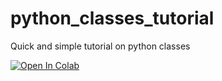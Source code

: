 # python_classes_tutorial
Quick and simple tutorial on python classes

[![Open In Colab](https://colab.research.google.com/assets/colab-badge.svg)](https://colab.research.google.com/github/ryancollingwood/python_classes_tutorial/blob/master/Classes_Review.ipynb)
